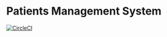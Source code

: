 # Patients Management System 
[![CircleCI](https://circleci.com/gh/circleci/circleci-docs/tree/teesloane-patch-5.svg?style=svg)](https://app.circleci.com/pipelines/github/AshifMohammad/PatientManagementSystem?branch=master)
